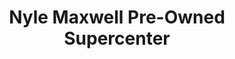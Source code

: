 ---
title: "Nyle Maxwell Pre-Owned Supercenter"
url: /austin/nyle-maxwell-pre-owned-supercenter/
shop: car
---